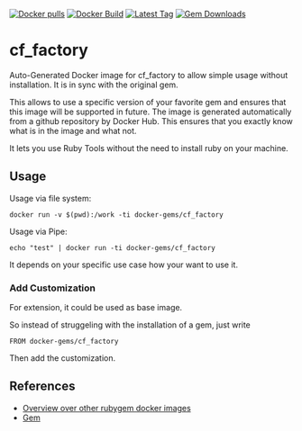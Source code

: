 [![Docker pulls](https://img.shields.io/docker/pulls/rubygem/cf_factory.svg)](https://hub.docker.com/r/rubygem/cf_factory/)
[![Docker Build](https://img.shields.io/docker/automated/rubygem/cf_factory.svg)](https://hub.docker.com/r/rubygem/cf_factory/)
[![Latest Tag](https://img.shields.io/github/tag/docker-rubygem/cf_factory.svg)](https://hub.docker.com/r/rubygem/cf_factory/)
[![Gem Downloads](https://img.shields.io/gem/dt/cf_factory.svg)](https://rubygems.org/gems/cf_factory/)
# cf_factory

Auto-Generated Docker image for cf_factory to allow simple usage without installation.
It is in sync with the original gem.

This allows to use a specific version of your favorite gem and ensures that this image will be supported in future.
The image is generated automatically from a github repository by Docker Hub.
This ensures that you exactly know what is in the image and what not.

It lets you use Ruby Tools without the need to install ruby on your machine.

## Usage

Usage via file system:

`docker run -v $(pwd):/work -ti docker-gems/cf_factory`

Usage via Pipe:

`echo "test" | docker run -ti docker-gems/cf_factory`

It depends on your specific use case how your want to use it.

### Add Customization

For extension, it could be used as base image.

So instead of struggeling with the installation of a gem, just write

`FROM docker-gems/cf_factory`

Then add the customization.

## References

 - [Overview over other rubygem docker images](https://github.com/thinkbot/docker-rubygem)
 - [Gem](https://rubygems.org/gems/cf_factory/)
